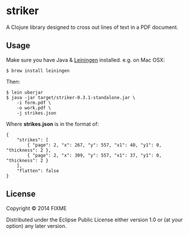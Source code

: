 # striker

A Clojure library designed to cross out lines of text in a PDF
document.

## Usage

Make sure you have Java & [Leiningen](http://leiningen.org/) installed. e.g. on Mac OSX:

    $ brew install leiningen

Then:

    $ lein uberjar
    $ java -jar target/striker-0.3.1-standalone.jar \
        -i form.pdf \
        -o work.pdf \
        -j strikes.json

Where **strikes.json** is in the format of:

    {
        "strikes": [
            { "page": 2, "x": 267, "y": 557, "x1": 40, "y1": 0, "thickness": 2 },
            { "page": 2, "x": 309, "y": 557, "x1": 37, "y1": 0, "thickness": 2 }
        ],
        "flatten": false
    }


## License

Copyright © 2014 FIXME

Distributed under the Eclipse Public License either version 1.0 or (at
your option) any later version.
